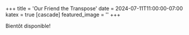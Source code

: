 +++
title = 'Our Friend the Transpose'
date = 2024-07-11T11:00:00-07:00
katex = true
[cascade]
  featured_image = ''
+++

Bientôt disponible!
